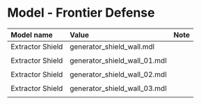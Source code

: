 # Model - Frontier Defense

| Model name | Value | Note |
| :--- | :--- | :--- |
| Extractor Shield | generator\_shield\_wall.mdl |  |
| Extractor Shield | generator\_shield\_wall\_01.mdl |  |
| Extractor Shield | generator\_shield\_wall\_02.mdl |  |
| Extractor Shield | generator\_shield\_wall\_03.mdl |  |

